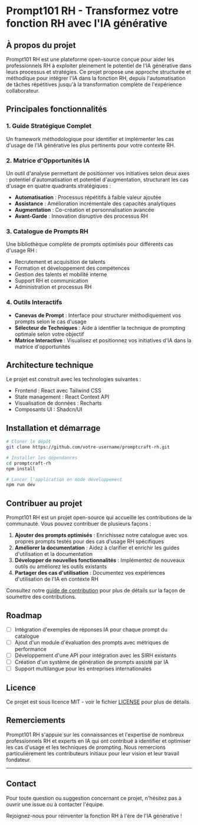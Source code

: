 # Prompt101 RH - Transformez votre fonction RH avec l'IA générative

## À propos du projet

Prompt101 RH est une plateforme open-source conçue pour aider les professionnels RH à exploiter pleinement le potentiel de l'IA générative dans leurs processus et stratégies. Ce projet propose une approche structurée et méthodique pour intégrer l'IA dans la fonction RH, depuis l'automatisation de tâches répétitives jusqu'à la transformation complète de l'expérience collaborateur.

## Principales fonctionnalités

### 1. Guide Stratégique Complet
Un framework méthodologique pour identifier et implémenter les cas d'usage de l'IA générative les plus pertinents pour votre contexte RH.

### 2. Matrice d'Opportunités IA
Un outil d'analyse permettant de positionner vos initiatives selon deux axes : potentiel d'automatisation et potentiel d'augmentation, structurant les cas d'usage en quatre quadrants stratégiques :
- **Automatisation** : Processus répétitifs à faible valeur ajoutée
- **Assistance** : Amélioration incrémentale des capacités analytiques
- **Augmentation** : Co-création et personnalisation avancée
- **Avant-Garde** : Innovation disruptive des processus RH

### 3. Catalogue de Prompts RH
Une bibliothèque complète de prompts optimisés pour différents cas d'usage RH :
- Recrutement et acquisition de talents
- Formation et développement des compétences
- Gestion des talents et mobilité interne
- Support RH et communication
- Administration et processus RH

### 4. Outils Interactifs
- **Canevas de Prompt** : Interface pour structurer méthodiquement vos prompts selon le cas d'usage
- **Sélecteur de Techniques** : Aide à identifier la technique de prompting optimale selon votre objectif
- **Matrice Interactive** : Visualisez et positionnez vos initiatives d'IA dans la matrice d'opportunités

## Architecture technique

Le projet est construit avec les technologies suivantes :
- Frontend : React avec Tailwind CSS
- State management : React Context API
- Visualisation de données : Recharts
- Composants UI : Shadcn/UI

## Installation et démarrage

```bash
# Cloner le dépôt
git clone https://github.com/votre-username/promptcraft-rh.git

# Installer les dépendances
cd promptcraft-rh
npm install

# Lancer l'application en mode développement
npm run dev
```

## Contribuer au projet

Prompt101 RH est un projet open-source qui accueille les contributions de la communauté. Vous pouvez contribuer de plusieurs façons :

1. **Ajouter des prompts optimisés** : Enrichissez notre catalogue avec vos propres prompts testés pour des cas d'usage RH spécifiques
2. **Améliorer la documentation** : Aidez à clarifier et enrichir les guides d'utilisation et la documentation
3. **Développer de nouvelles fonctionnalités** : Implémentez de nouveaux outils ou améliorez les outils existants
4. **Partager des cas d'utilisation** : Documentez vos expériences d'utilisation de l'IA en contexte RH

Consultez notre [guide de contribution](CONTRIBUTING.md) pour plus de détails sur la façon de soumettre des contributions.

## Roadmap

- [ ] Intégration d'exemples de réponses IA pour chaque prompt du catalogue
- [ ] Ajout d'un module d'évaluation des prompts avec métriques de performance
- [ ] Développement d'une API pour intégration avec les SIRH existants
- [ ] Création d'un système de génération de prompts assisté par IA
- [ ] Support multilangue pour les entreprises internationales

## Licence

Ce projet est sous licence MIT - voir le fichier [LICENSE](LICENSE) pour plus de détails.

## Remerciements

Prompt101 RH s'appuie sur les connaissances et l'expertise de nombreux professionnels RH et experts en IA qui ont contribué à identifier et optimiser les cas d'usage et les techniques de prompting. Nous remercions particulièrement les contributeurs initiaux pour leur vision et leur travail fondateur.

---

## Contact

Pour toute question ou suggestion concernant ce projet, n'hésitez pas à ouvrir une issue ou à contacter l'équipe. 

Rejoignez-nous pour réinventer la fonction RH à l'ère de l'IA générative !
